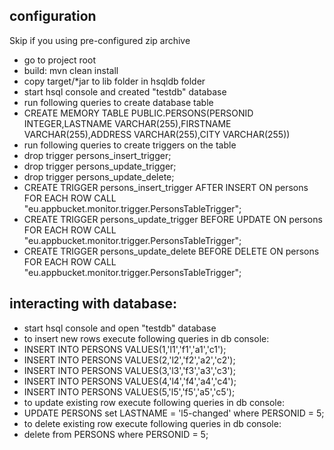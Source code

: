 configuration
-------------
Skip if you using pre-configured zip archive
- go to project root
- build: mvn clean install
- copy target/*jar to lib folder in hsqldb folder
- start hsql console and created "testdb" database
- run following queries to create database table
- CREATE MEMORY TABLE PUBLIC.PERSONS(PERSONID INTEGER,LASTNAME VARCHAR(255),FIRSTNAME VARCHAR(255),ADDRESS VARCHAR(255),CITY VARCHAR(255))
- run following queries to create triggers on the table
 - drop trigger persons_insert_trigger;
 - drop trigger persons_update_trigger;
 - drop trigger persons_update_delete;
 - CREATE TRIGGER persons_insert_trigger AFTER INSERT ON persons
	FOR EACH ROW
	CALL "eu.appbucket.monitor.trigger.PersonsTableTrigger";
 - CREATE TRIGGER persons_update_trigger BEFORE UPDATE ON persons
	FOR EACH ROW
	CALL "eu.appbucket.monitor.trigger.PersonsTableTrigger";
 - CREATE TRIGGER persons_update_delete BEFORE DELETE ON persons
	FOR EACH ROW
	CALL "eu.appbucket.monitor.trigger.PersonsTableTrigger";

interacting with database:
-------------------------
- start hsql console and open "testdb" database
- to insert new rows execute following queries in db console:
 - INSERT INTO PERSONS VALUES(1,'l1','f1','a1','c1');
 - INSERT INTO PERSONS VALUES(2,'l2','f2','a2','c2');
 - INSERT INTO PERSONS VALUES(3,'l3','f3','a3','c3');
 - INSERT INTO PERSONS VALUES(4,'l4','f4','a4','c4');
 - INSERT INTO PERSONS VALUES(5,'l5','f5','a5','c5');
- to update existing row execute following queries in db console:
 - UPDATE PERSONS set LASTNAME = 'l5-changed' where PERSONID = 5;
- to delete existing row execute following queries in db console:
 - delete from PERSONS where PERSONID = 5;
